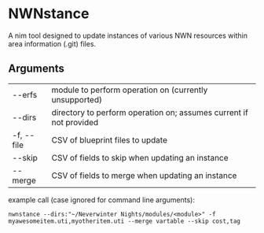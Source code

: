 # NWNstance

A nim tool designed to update instances of various NWN resources within area information (.git) files.

## Arguments
|||
|---|---|
|--erfs|module to perform operation on (currently unsupported)|
|--dirs|directory to perform operation on; assumes current if not provided|
|-f, --file|CSV of blueprint files to update|
|--skip|CSV of fields to skip when updating an instance|
|--merge|CSV of fields to merge when updating an instance|

example call (case ignored for command line arguments):
```
nwnstance --dirs:"~/Neverwinter Nights/modules/<module>" -f myawesomeitem.uti,myotheritem.uti --merge vartable --skip cost,tag
```